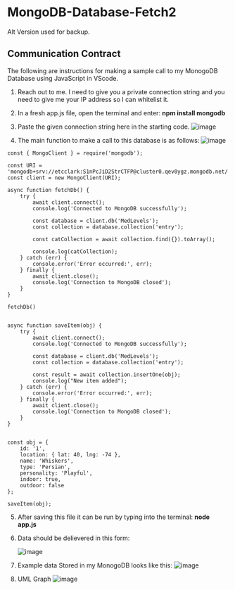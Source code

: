 # MongoDB-Database-Fetch2

Alt Version used for backup.

## Communication Contract ##

The following are instructions for making a sample call to my MonogoDB Database using JavaScript in VScode.

1. Reach out to me. I need to give you a private connection string and you need to give me your IP address so I can whitelist it.
   
2. In a fresh app.js file, open the terminal and enter: **npm install mongodb**

3. Paste the given connection string here in the starting code.
   ![image](https://github.com/user-attachments/assets/ff4c6762-def5-4501-83ea-218ead4de78d)

4. The main function to make a call to this database is as follows:
   ![image](https://github.com/user-attachments/assets/52dbb28b-18b1-43b9-9f0c-c8795bd962f4)

```
const { MongoClient } = require('mongodb');

const URI = 'mongodb+srv://etcclark:S1nPcJiD2StrCTFP@cluster0.qev0ygz.mongodb.net/';
const client = new MongoClient(URI);

async function fetchDb() {
    try {
        await client.connect();
        console.log('Connected to MongoDB successfully');

        const database = client.db('MedLevels');
        const collection = database.collection('entry');

        const catCollection = await collection.find({}).toArray();
        
        console.log(catCollection);
    } catch (err) {
        console.error('Error occurred:', err);
    } finally {
        await client.close();
        console.log('Connection to MongoDB closed');
    }
}

fetchDb()

  
async function saveItem(obj) {
    try {
        await client.connect();
        console.log('Connected to MongoDB successfully');

        const database = client.db('MedLevels');
        const collection = database.collection('entry');

        const result = await collection.insertOne(obj);
        console.log("New item added");
    } catch (err) {
        console.error('Error occurred:', err);
    } finally {
        await client.close();
        console.log('Connection to MongoDB closed');
    }
}


const obj = {
    id: '1',
    location: { lat: 40, lng: -74 },
    name: 'Whiskers',
    type: 'Persian',
    personality: 'Playful',
    indoor: true,
    outdoor: false
};

saveItem(obj);
```

5. After saving this file it can be run by typing into the terminal: **node app.js**
6. Data should be delievered in this form:
   
   ![image](https://github.com/user-attachments/assets/6785fac1-5d96-4460-93d9-6c878e46b48f)


7. Example data Stored in my MonogoDB looks like this:
   ![image](https://github.com/user-attachments/assets/e60e5e88-fbb2-42d5-872a-4e911f0b086b)

8. UML Graph
   ![image](https://github.com/user-attachments/assets/baa90fe8-a2ca-456d-8b6d-a9dd47af1868)
